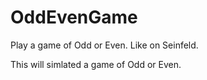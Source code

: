 # OddEvenGame
Play a game of Odd or Even. Like on Seinfeld.

This will simlated a game of Odd or Even.
